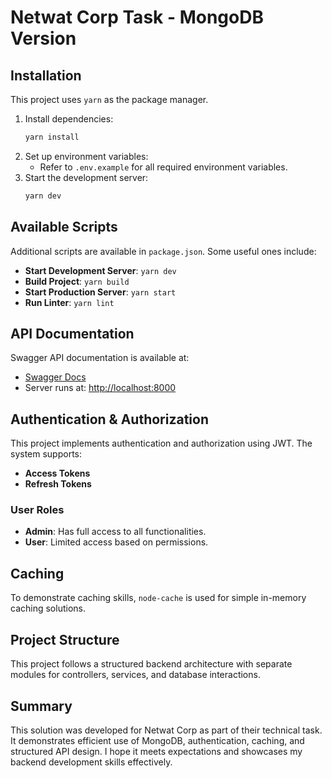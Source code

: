 # Netwat Corp Task - MongoDB Version

## Installation

This project uses `yarn` as the package manager.

1. Install dependencies:
   ```sh
   yarn install
   ```
2. Set up environment variables:
   - Refer to `.env.example` for all required environment variables.
3. Start the development server:
   ```sh
   yarn dev
   ```

## Available Scripts

Additional scripts are available in `package.json`. Some useful ones include:

- **Start Development Server**: `yarn dev`
- **Build Project**: `yarn build`
- **Start Production Server**: `yarn start`
- **Run Linter**: `yarn lint`

## API Documentation

Swagger API documentation is available at:
- [Swagger Docs](http://localhost:8000/docs)
- Server runs at: [http://localhost:8000](http://localhost:8000)

## Authentication & Authorization

This project implements authentication and authorization using JWT. The system supports:

- **Access Tokens**
- **Refresh Tokens**

### User Roles

- **Admin**: Has full access to all functionalities.
- **User**: Limited access based on permissions.

## Caching

To demonstrate caching skills, `node-cache` is used for simple in-memory caching solutions.

## Project Structure

This project follows a structured backend architecture with separate modules for controllers, services, and database interactions.

## Summary

This solution was developed for Netwat Corp as part of their technical task. It demonstrates efficient use of MongoDB, authentication, caching, and structured API design. I hope it meets expectations and showcases my backend development skills effectively.

